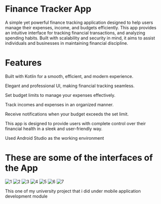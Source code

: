 # Finance Tracker App
 A simple yet powerful finance tracking application designed to help users manage their expenses, income, and budgets efficiently. This app provides an intuitive interface for tracking financial transactions, and analyzing spending habits. Built with scalability and security in mind, it aims to assist individuals and businesses in maintaining financial discipline.

# Features
Built with Kotlin for a smooth, efficient, and modern experience.

Elegant and professional UI, making financial tracking seamless.

Set budget limits to manage your expenses effectively.

Track incomes and expenses in an organized manner.

Receive notifications when your budget exceeds the set limit.

This app is designed to provide users with complete control over their financial health in a sleek and user-friendly way.

Used Android Studio as the working environment

# These are some of the interfaces of the App


![1](https://github.com/user-attachments/assets/537bcd9d-3395-4e57-bbb2-24439928ffe5)
![2](https://github.com/user-attachments/assets/ff4bd7a7-dbf4-4885-ae22-c49930773b7c)
![3](https://github.com/user-attachments/assets/272e62b0-d4c1-4f4c-9ba7-590fd335ee6f)
![4](https://github.com/user-attachments/assets/638c0ef5-3c6d-41f6-bd5c-ff226b638da1)
![5](https://github.com/user-attachments/assets/ea9a23e5-c94e-4a4c-8709-e5bd0d6db13e)
![6](https://github.com/user-attachments/assets/8703f3b6-3010-455f-b389-0de66d9a7033)
![7](https://github.com/user-attachments/assets/c7d10631-c08f-4ed0-8737-50827f4aac15)


This one of my university project that i did under mobile application development module 
